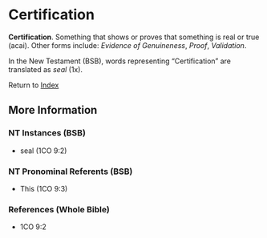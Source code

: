 # Certification
**Certification**. 
Something that shows or proves that something is real or true (acai). 
Other forms include: 
*Evidence of Genuineness*, *Proof*, *Validation*. 




In the New Testament (BSB), words representing “Certification” are translated as 
*seal* (1x). 


Return to [Index](00-Index.md)

## More Information

### NT Instances (BSB)

* seal (1CO 9:2)



### NT Pronominal Referents (BSB)

* This (1CO 9:3)



### References (Whole Bible)

* 1CO 9:2



